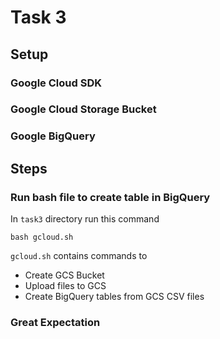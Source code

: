# Task 3

## Setup
### Google Cloud SDK
### Google Cloud Storage Bucket
### Google BigQuery

## Steps
### Run bash file to create table in BigQuery
In `task3` directory run this command
```
bash gcloud.sh
```
`gcloud.sh` contains commands to
- Create GCS Bucket
- Upload files to GCS
- Create BigQuery tables from GCS CSV files

### Great Expectation